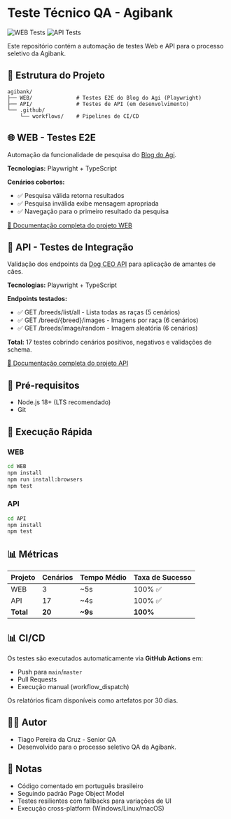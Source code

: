 # Teste Técnico QA - Agibank

![WEB Tests](https://github.com/TiagoPereiraCruz/agibank-qa-automation/workflows/WEB%20-%20Playwright%20Tests/badge.svg)
![API Tests](https://github.com/TiagoPereiraCruz/agibank-qa-automation/workflows/API%20-%20Playwright%20Tests/badge.svg)

Este repositório contém a automação de testes Web e API para o processo seletivo da Agibank.

## 📁 Estrutura do Projeto

```
agibank/
├── WEB/              # Testes E2E do Blog do Agi (Playwright)
├── API/              # Testes de API (em desenvolvimento)
└── .github/
    └── workflows/    # Pipelines de CI/CD
```

## 🌐 WEB - Testes E2E

Automação da funcionalidade de pesquisa do [Blog do Agi](https://blog.agibank.com.br/).

**Tecnologias:** Playwright + TypeScript

**Cenários cobertos:**
- ✅ Pesquisa válida retorna resultados
- ✅ Pesquisa inválida exibe mensagem apropriada
- ✅ Navegação para o primeiro resultado da pesquisa

[📖 Documentação completa do projeto WEB](./WEB/README.md)

## 🔌 API - Testes de Integração

Validação dos endpoints da [Dog CEO API](https://dog.ceo/dog-api/) para aplicação de amantes de cães.

**Tecnologias:** Playwright + TypeScript

**Endpoints testados:**
- ✅ GET /breeds/list/all - Lista todas as raças (5 cenários)
- ✅ GET /breed/{breed}/images - Imagens por raça (6 cenários)
- ✅ GET /breeds/image/random - Imagem aleatória (6 cenários)

**Total:** 17 testes cobrindo cenários positivos, negativos e validações de schema.

[📖 Documentação completa do projeto API](./API/README.md)

## 🔧 Pré-requisitos

- Node.js 18+ (LTS recomendado)
- Git

## 🚀 Execução Rápida

### WEB
```bash
cd WEB
npm install
npm run install:browsers
npm test
```

### API
```bash
cd API
npm install
npm test
```

## 📊 Métricas

| Projeto | Cenários | Tempo Médio | Taxa de Sucesso |
|---------|----------|-------------|------------------|
| WEB | 3 | ~5s | 100% ✅ |
| API | 17 | ~4s | 100% ✅ |
| **Total** | **20** | **~9s** | **100%** |

## 📊 CI/CD

Os testes são executados automaticamente via **GitHub Actions** em:
- Push para `main`/`master`
- Pull Requests
- Execução manual (workflow_dispatch)

Os relatórios ficam disponíveis como artefatos por 30 dias.

## 👨‍💻 Autor

- Tiago Pereira da Cruz - Senior QA
- Desenvolvido para o processo seletivo QA da Agibank.

## 📝 Notas

- Código comentado em português brasileiro
- Seguindo padrão Page Object Model
- Testes resilientes com fallbacks para variações de UI
- Execução cross-platform (Windows/Linux/macOS)
